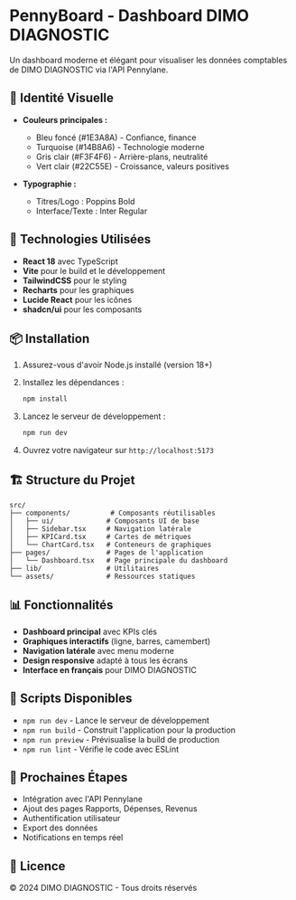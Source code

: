 # PennyBoard - Dashboard DIMO DIAGNOSTIC

Un dashboard moderne et élégant pour visualiser les données comptables de DIMO DIAGNOSTIC via l'API Pennylane.

## 🎨 Identité Visuelle

- **Couleurs principales :**
  - Bleu foncé (#1E3A8A) - Confiance, finance
  - Turquoise (#14B8A6) - Technologie moderne
  - Gris clair (#F3F4F6) - Arrière-plans, neutralité
  - Vert clair (#22C55E) - Croissance, valeurs positives

- **Typographie :**
  - Titres/Logo : Poppins Bold
  - Interface/Texte : Inter Regular

## 🚀 Technologies Utilisées

- **React 18** avec TypeScript
- **Vite** pour le build et le développement
- **TailwindCSS** pour le styling
- **Recharts** pour les graphiques
- **Lucide React** pour les icônes
- **shadcn/ui** pour les composants

## 📦 Installation

1. Assurez-vous d'avoir Node.js installé (version 18+)
2. Installez les dépendances :
   ```bash
   npm install
   ```

3. Lancez le serveur de développement :
   ```bash
   npm run dev
   ```

4. Ouvrez votre navigateur sur `http://localhost:5173`

## 🏗️ Structure du Projet

```
src/
├── components/          # Composants réutilisables
│   ├── ui/             # Composants UI de base
│   ├── Sidebar.tsx     # Navigation latérale
│   ├── KPICard.tsx     # Cartes de métriques
│   └── ChartCard.tsx   # Conteneurs de graphiques
├── pages/              # Pages de l'application
│   └── Dashboard.tsx   # Page principale du dashboard
├── lib/                # Utilitaires
└── assets/             # Ressources statiques
```

## 📊 Fonctionnalités

- **Dashboard principal** avec KPIs clés
- **Graphiques interactifs** (ligne, barres, camembert)
- **Navigation latérale** avec menu moderne
- **Design responsive** adapté à tous les écrans
- **Interface en français** pour DIMO DIAGNOSTIC

## 🔧 Scripts Disponibles

- `npm run dev` - Lance le serveur de développement
- `npm run build` - Construit l'application pour la production
- `npm run preview` - Prévisualise la build de production
- `npm run lint` - Vérifie le code avec ESLint

## 🎯 Prochaines Étapes

- Intégration avec l'API Pennylane
- Ajout des pages Rapports, Dépenses, Revenus
- Authentification utilisateur
- Export des données
- Notifications en temps réel

## 📝 Licence

© 2024 DIMO DIAGNOSTIC - Tous droits réservés

